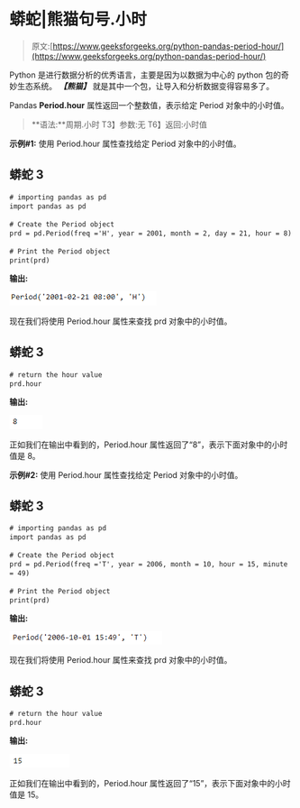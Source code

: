 # 蟒蛇|熊猫句号.小时

> 原文:[https://www.geeksforgeeks.org/python-pandas-period-hour/](https://www.geeksforgeeks.org/python-pandas-period-hour/)

Python 是进行数据分析的优秀语言，主要是因为以数据为中心的 python 包的奇妙生态系统。 ***【熊猫】*** 就是其中一个包，让导入和分析数据变得容易多了。

Pandas **Period.hour** 属性返回一个整数值，表示给定 Period 对象中的小时值。

> **语法:**周期.小时
> T3】参数:无
> T6】返回:小时值

**示例#1:** 使用 Period.hour 属性查找给定 Period 对象中的小时值。

## 蟒蛇 3

```
# importing pandas as pd
import pandas as pd

# Create the Period object
prd = pd.Period(freq ='H', year = 2001, month = 2, day = 21, hour = 8)

# Print the Period object
print(prd)
```

**输出:**

![](img/c2c6f46919f53a40cd19256152baf01e.png)

现在我们将使用 Period.hour 属性来查找 prd 对象中的小时值。

## 蟒蛇 3

```
# return the hour value
prd.hour
```

**输出:**

![](img/867cf1c144a8e29d2bd3f93a7fa5d9d6.png)

正如我们在输出中看到的，Period.hour 属性返回了“8”，表示下面对象中的小时值是 8。

**示例#2:** 使用 Period.hour 属性查找给定 Period 对象中的小时值。

## 蟒蛇 3

```
# importing pandas as pd
import pandas as pd

# Create the Period object
prd = pd.Period(freq ='T', year = 2006, month = 10, hour = 15, minute = 49)

# Print the Period object
print(prd)
```

**输出:**

![](img/68f561dba8f2f27eadb924c51d624034.png)

现在我们将使用 Period.hour 属性来查找 prd 对象中的小时值。

## 蟒蛇 3

```
# return the hour value
prd.hour
```

**输出:**

![](img/8f95bb19d6a480822f3bfd28737f3d91.png)

正如我们在输出中看到的，Period.hour 属性返回了“15”，表示下面对象中的小时值是 15。